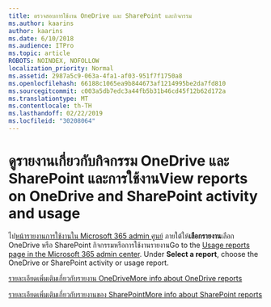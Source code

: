 ```yaml
---
title: ตรวจสอบการใช้งาน OneDrive และ SharePoint และกิจกรรม
ms.author: kaarins
author: kaarins
ms.date: 6/10/2018
ms.audience: ITPro
ms.topic: article
ROBOTS: NOINDEX, NOFOLLOW
localization_priority: Normal
ms.assetid: 2987a5c9-063a-4fa1-af03-951f7f1750a8
ms.openlocfilehash: 66188c1065ea9b844673af1214995be2da7fd810
ms.sourcegitcommit: c003a5db7edc3a44fb5b31b46cd45f12b62d172a
ms.translationtype: MT
ms.contentlocale: th-TH
ms.lasthandoff: 02/22/2019
ms.locfileid: "30208064"
---
```

# <a name="view-reports-on-onedrive-and-sharepoint-activity-and-usage"></a><span data-ttu-id="1517e-102">ดูรายงานเกี่ยวกับกิจกรรม OneDrive และ SharePoint และการใช้งาน</span><span class="sxs-lookup"><span data-stu-id="1517e-102">View reports on OneDrive and SharePoint activity and usage</span></span>

<span data-ttu-id="1517e-p101">ไป[หน้ารายงานการใช้งานใน Microsoft 365 admin ศูนย์](https://admin.microsoft.com/AdminPortal/Home) ภายใต้ให้**เลือกรายงาน**เลือก OneDrive หรือ SharePoint กิจกรรมหรือการใช้งานรายงาน</span><span class="sxs-lookup"><span data-stu-id="1517e-p101">Go to the [Usage reports page in the Microsoft 365 admin center](https://admin.microsoft.com/AdminPortal/Home). Under **Select a report**, choose the OneDrive or SharePoint activity or usage report.</span></span> 
  
[<span data-ttu-id="1517e-105">รายละเอียดเพิ่มเติมเกี่ยวกับรายงาน OneDrive</span><span class="sxs-lookup"><span data-stu-id="1517e-105">More info about OneDrive reports</span></span>](https://go.microsoft.com/fwlink/?linkid=875239)
  
[<span data-ttu-id="1517e-106">รายละเอียดเพิ่มเติมเกี่ยวกับรายงานของ SharePoint</span><span class="sxs-lookup"><span data-stu-id="1517e-106">More info about SharePoint reports</span></span>](https://go.microsoft.com/fwlink/?linkid=875240)
  

